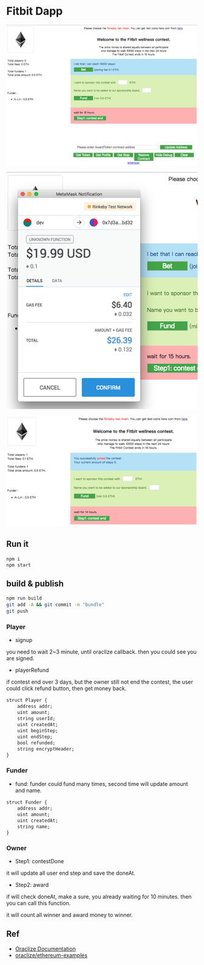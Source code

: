# Fitbit Dapp

![](assets/screen1.png)

![](assets/screen2.png)

![](assets/screen3.png)

## Run it

```
npm i
npm start
```

## build & publish

```sh
npm run build
git add -A && git commit -m "bundle"
git push
```

### Player

* signup

you need to wait 2~3 minute, until oraclize callback. then you could see you are signed.

* playerRefund

if contest end over 3 days, but the owner still not end the contest, the user could click refund button, then get money back.

```
struct Player {
    address addr;
    uint amount;
    string userId;
    uint createdAt;
    uint beginStep;
    uint endStep;
    bool refunded;
    string encryptHeader;
}
```

### Funder

* fund: funder could fund many times, second time will update amount and name.

```
struct Funder {
    address addr;
    uint amount;
    uint createdAt;
    string name;
}
```

### Owner

* Step1: contestDone

it will update all user end step and save the doneAt.

* Step2: award

if will check doneAt, make a sure, you already waiting for 10 minutes. then you can call this function.

it will count all winner and award money to winner.

## Ref

* [Oraclize Documentation](https://docs.oraclize.it/#ethereum-quick-start-simple-query)
* [oraclize/ethereum-examples](https://github.com/oraclize/ethereum-examples/)
